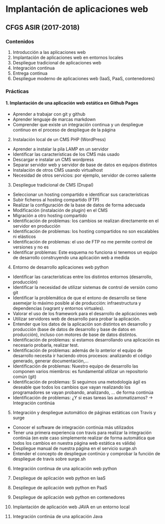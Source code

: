 # Implantación de aplicaciones web
## CFGS ASIR (2017-2018)

### Contenidos

1. Introducción a las aplicaciones web
2. Implantación de aplicaciones web en entornos locales
3. Despliegue tradicional de aplicaciones web
4. Integración continua 
5. Entrega continua
6. Despliegue moderno de aplicaciones web (IaaS, PaaS, contenedores)

### Prácticas

#### 1. Implantación de una aplicación web estática en Github Pages

* Aprender a trabajar con git y github
* Aprender lenguaje de marcas markdown
* Comprender que existe un integración continua y un despliegue continuo en el proceso de despliegue de la página

2. Instalación local de un CMS PHP (WordPress)

* Aprender a instalar la pila LAMP en un servidor
* Identificar las características de los CMS más usado
* Descargar e instalar un CMS wordpress
* Separar servidor web y servidor de base de datos en equipos distintos
* Instalación de otros CMS usando virtualhost
* Necesidad de otros servicios: por ejemplo, servidor de correo saliente

3. Despliegue tradicional de CMS (Drupal)

* Seleccionar un hosting compartido e identificar sus características
* Subir ficheros al hosting compartido (FTP)
* Realizar la configuración de la base de datos de forma adecuada
* Modificación (instalación de plugin) en el CMS
* Migración a otro hosting compartido
* Identificación de problemas: los cambios se realizan directamente en el servidor en producción
* Identificación de problemas: los hosting compartidos no son escalables ni elásticos
* Identificación de problemas: el uso de FTP no me permite control de versiones y no es 
* Identificar problemas: Este esquema no funciona si tenemos un equipo de desarrollo construyendo una aplicación web a medida

4. Entorno de desarrollo aplicaciones web python

* Identificar las características entre los distintos entornos (desarrollo, producción)
* Identificar la necesidad de utilizar sistemas de control de versión como git
* Identificar la problemática de que el entono de desarrollo se tiene asemejar lo máximo posible al de producción: infraestructura y dependencias (vagrant y entornos virtuales).
* Valorar el uso de los framework para el desarrollo de aplicaciones web
* Utilizar servidores web de desarrollo para probar la aplicación.
* Entender que los datos de la aplicación son distintos en desarrollo y producción (base de datos de desarrollo y base de datos en producción), incluso con motores de base de datos distintos.
* Identificación de problemas: si estamos desarrollando una aplicación es necesario probarla, realizar test.
* Identificación de problemas: además de lo anterior el equipo de desarrollo necesita ir haciendo otros procesos: analizando el código generado, generar documentación,...
* Identificación de problemas: Nuestro equipo de desarrollo las componen varios miembros: es fundamental utilizar un repositorio común (git)
* Identificación de problemas: Si seguimos una metodología ágil es deseable que todos los cambios que vayan realizando los programadores se vayan probando, analizando, ... de forma continúa
* Identificación de problemas: ¿Y si esas tareas las automatizamos? -> Integración continúa

5. Integración y despliegue automático de páginas estáticas con Travis y surge

* Conocer el software de integración continúa más utilizados
* Tener una primera experiencia con travis para realizar la integración continúa (en este caso simplemente realizar de forma automática que todos los cambios en nuestra página web estática es válida)
* Despliegue manual de nuestra página en el servicio surge.sh
* Entender el concepto de despliegue continúo y comprobar la función de despliegue de travis sobre surge.sh

6. Integración continua de una aplicación web python

7. Despliegue de aplicación web python en IaaS
8. Despliegue de aplicación web python en PaaS
9. Despliegue de aplicación web python en contenedores
10. Implantación de aplicación web JAVA en un entorno local
11. Integración continúa de una aplicación Java




